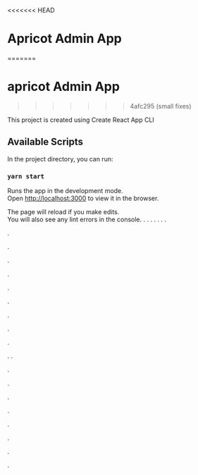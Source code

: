 <<<<<<< HEAD
# Apricot Admin App
=======
# apricot Admin App
>>>>>>> 4afc295 (small fixes)

This project is created using Create React App CLI

## Available Scripts

In the project directory, you can run:

### `yarn start`

Runs the app in the development mode.\
Open [http://localhost:3000](http://localhost:3000) to view it in the browser.

The page will reload if you make edits.\
You will also see any lint errors in the console.
.
.
.
.
.
.
.












































































































.


.
















.



























.














.








































.





























































.



























































.














.

















.
.










































.































.
























.




























.




















.





























.























































.




























.















































